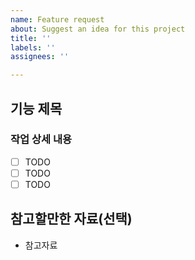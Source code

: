 ```yaml
---
name: Feature request
about: Suggest an idea for this project
title: ''
labels: ''
assignees: ''

---
```


## 기능 제목

### 작업 상세 내용

- [ ] TODO
- [ ] TODO
- [ ] TODO

## 참고할만한 자료(선택)

<!-- 해당 내용이 없으면 삭제해주세요 -->

- 참고자료